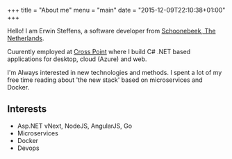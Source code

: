 +++
title = "About me"
menu = "main"
date = "2015-12-09T22:10:38+01:00"
+++

Hello! I am Erwin Steffens, a software developer from [Schoonebeek, The Netherlands](https://goo.gl/maps/BJwEv6LUr172).

Cuurently employed at [Cross Point](http://www.crosspoint.nl) where I build C# .NET based applications for desktop, cloud (Azure) and web. 

I'm Always interested in new technologies and methods. I spent a lot of my free time reading about 'the new stack' based on microservices and Docker.

## Interests

* Asp.NET vNext, NodeJS, AngularJS, Go
* Microservices
* Docker 
* Devops   